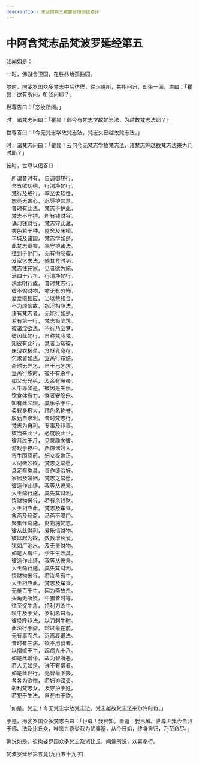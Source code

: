 ```yaml
---
description: 东晋罽宾三藏瞿昙僧伽提婆译
---
```


# 中阿含梵志品梵波罗延经第五

我闻如是：

一时，佛游舍卫国，在胜林给孤独园。

尔时，拘娑罗国众多梵志中后彷徉，往诣佛所，共相问讯，却坐一面，白曰：「瞿昙！欲有所问，听我问耶？」

世尊告曰：「恣汝所问。」

时，诸梵志问曰：「瞿昙！颇今有梵志学故梵志法，为越故梵志法耶？」

世尊答曰：「今无梵志学故梵志法，梵志久已越故梵志法。」

时，诸梵志问曰：「瞿昙！云何今无梵志学故梵志法，诸梵志等越故梵志法来为几时耶？」

彼时，世尊以偈答曰：

「所谓昔时有， 自调御热行，\
　舍五欲功德， 行清净梵行。\
　梵行及戒行， 率至柔软性，\
　恕亮无害心， 忍辱护其意。\
　昔时有此法， 梵志不护此，\
　梵志不守护， 所有钱财谷。\
　诵习钱财谷， 梵志守此藏，\
　衣色若干种， 屋舍及床榻。\
　丰城及诸国， 梵志学如是，\
　此梵志莫害， 率守护诸法。\
　往到于他门， 无有拘制彼，\
　发家乞求法， 随其食时到。\
　梵志住在家， 见者欲为施，\
　满四十八年， 行清净梵行。\
　求索明行成， 昔时梵志行，\
　彼不偷财物， 亦无有恐怖。\
　爱爱摄相应， 当以共和合，\
　不为烦恼故， 怨淫相应法。\
　诸有梵志者， 无能行如是，\
　若有第一行， 梵志极坚求。\
　彼诸淫欲法， 不行乃至梦，\
　彼因此梵行， 自称梵我梵。\
　知彼有此行， 慧者当知彼，\
　床薄衣极单， 食酥乳命存。\
　乞求皆如法， 立斋行布施，\
　斋时无异乞， 自于己乞求。\
　立斋行施时， 彼不有杀牛，\
　如父母兄弟， 及余有亲亲。\
　人牛亦如是， 彼因是生乐，\
　饮食体有力， 乘者安隐乐。\
　知有此义理， 莫乐杀于牛，\
　柔软身极大， 精色名称誉。\
　殷勤自求利， 昔时梵志行，\
　梵志为自利， 专事及非事。\
　彼当来此世， 必度脱此世，\
　彼月过于月， 见意趣向彼。\
　游戏于夜中， 严饰诸妇人，\
　吉牛围绕前， 妇女极端正。\
　人间微妙欲， 梵志之常愿，\
　具足车乘具， 善作缝治好。\
　家居及婚姻， 梵志之常愿，\
　彼造作此缚， 我等从彼来。\
　大王斋行施， 莫失其财利，\
　饶财物米谷， 若有余钱财。\
　大王相应此， 梵志及车乘，\
　象斋及马斋， 马斋不障门。\
　聚集作斋施， 财物施梵志，\
　彼从此得利， 爱乐惜财物。\
　彼以起为欲， 数数增长爱，\
　犹如广池水， 及无量财物。\
　如是人有牛， 于生生活具，\
　彼造作此缚， 我等从彼来。\
　大王斋行施， 莫失其财利，\
　饶财物米谷， 若汝多有牛。\
　大王相应此， 梵志及车乘，\
　无量百千牛， 因为斋故杀。\
　头角无所娆， 牛猪昔时等，\
　往至捉牛角， 持利刀杀牛。\
　唤牛及于父， 罗刹名曰香，\
　彼唤呼非法， 以刀刺牛时。\
　此法行于斋， 越过最在前，\
　无有事而杀， 远离衰退法。\
　昔时有三病， 欲不用食者，\
　以憎嫉于牛， 起病九十八。\
　如是此增诤， 故为智所恶，\
　若人见如是， 谁不有憎者。\
　如是此世行， 无智最下贱，\
　各各为欲憎， 若妇诽谤夫。\
　刹利梵志女， 及守护于姓，\
　若犯于生法， 自在由于欲。

「如是。梵志！今无梵志学故梵志法，梵志越故梵志法来尔许时也。」

于是，拘娑罗国众多梵志白曰：「世尊！我已知。善逝！我已解。世尊！我今自归于佛、法及比丘众，唯愿世尊受我为优婆塞，从今日始，终身自归，乃至命尽。」

佛说如是。彼拘娑罗国众多梵志及诸比丘，闻佛所说，欢喜奉行。

梵波罗延经第五竟(九百五十九字)
